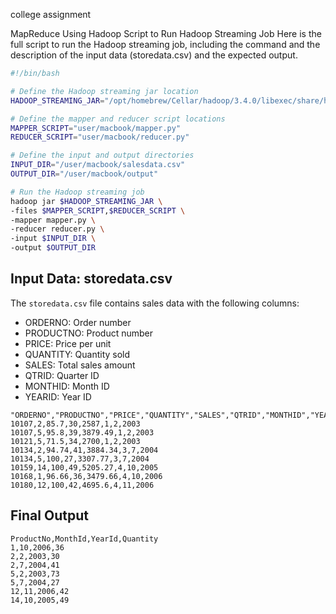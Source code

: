 college assignment


MapReduce Using Hadoop
Script to Run Hadoop Streaming Job
Here is the full script to run the Hadoop streaming job, including the command and the description of the input data (storedata.csv) and the expected output.


```sh
#!/bin/bash

# Define the Hadoop streaming jar location
HADOOP_STREAMING_JAR="/opt/homebrew/Cellar/hadoop/3.4.0/libexec/share/hadoop/tools/lib/hadoop-streaming-3.4.0.jar"

# Define the mapper and reducer script locations
MAPPER_SCRIPT="user/macbook/mapper.py"
REDUCER_SCRIPT="user/macbook/reducer.py"

# Define the input and output directories
INPUT_DIR="/user/macbook/salesdata.csv"
OUTPUT_DIR="/user/macbook/output"

# Run the Hadoop streaming job
hadoop jar $HADOOP_STREAMING_JAR \
-files $MAPPER_SCRIPT,$REDUCER_SCRIPT \
-mapper mapper.py \
-reducer reducer.py \
-input $INPUT_DIR \
-output $OUTPUT_DIR

```

## Input Data: storedata.csv

The `storedata.csv` file contains sales data with the following columns:
- ORDERNO: Order number
- PRODUCTNO: Product number
- PRICE: Price per unit
- QUANTITY: Quantity sold
- SALES: Total sales amount
- QTRID: Quarter ID
- MONTHID: Month ID
- YEARID: Year ID



```csv
"ORDERNO","PRODUCTNO","PRICE","QUANTITY","SALES","QTRID","MONTHID","YEARID"
10107,2,85.7,30,2587,1,2,2003
10107,5,95.8,39,3879.49,1,2,2003
10121,5,71.5,34,2700,1,2,2003
10134,2,94.74,41,3884.34,3,7,2004
10134,5,100,27,3307.77,3,7,2004
10159,14,100,49,5205.27,4,10,2005
10168,1,96.66,36,3479.66,4,10,2006
10180,12,100,42,4695.6,4,11,2006
```

## Final Output
```csv
ProductNo,MonthId,YearId,Quantity
1,10,2006,36
2,2,2003,30
2,7,2004,41
5,2,2003,73
5,7,2004,27
12,11,2006,42
14,10,2005,49
```





